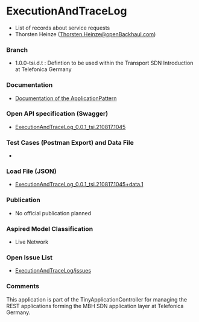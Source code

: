 # ExecutionAndTraceLog
- List of records about service requests
- Thorsten Heinze (Thorsten.Heinze@openBackhaul.com)

### Branch
- 1.0.0-tsi.d.t : Defintion to be used within the Transport SDN Introduction at Telefonica Germany

### Documentation
- [Documentation of the ApplicationPattern](https://github.com/openBackhaul/ApplicationPattern/tree/tsi)

### Open API specification (Swagger)
- [ExecutionAndTraceLog_0.0.1_tsi.210817.1045](ExecutionAndTraceLog_0.0.1_tsi.210817.1045.yaml)

### Test Cases (Postman Export) and Data File
- []()

### Load File (JSON)
- [ExecutionAndTraceLog_0.0.1_tsi.210817.1045+data.1](ExecutionAndTraceLog_0.0.1_tsi.210817.1045+data.1.json)

### Publication
- No official publication planned

### Aspired Model Classification
- Live Network

### Open Issue List
- [ExecutionAndTraceLog/issues](../../issues)

### Comments
This application is part of the TinyApplicationController for managing the REST applications forming the MBH SDN application layer at Telefonica Germany.
